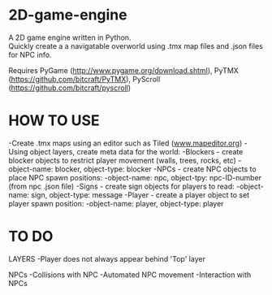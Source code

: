 # 2D-game-engine
A 2D game engine written in Python.  
Quickly create a a navigatable overworld using .tmx map files and .json files for NPC info.

Requires PyGame (http://www.pygame.org/download.shtml), PyTMX (https://github.com/bitcraft/PyTMX), PyScroll (https://github.com/bitcraft/pyscroll)

# HOW TO USE
-Create .tmx maps using an editor such as Tiled (www.mapeditor.org)
-Using object layers, create meta data for the world:
    -Blockers - create blocker objects to restrict player movement (walls, trees, rocks, etc)
      -object-name: blocker, object-type: blocker
    -NPCs - create NPC objects to place NPC spawn positions:
      -object-name: npc, object-tpy: npc-ID-number (from npc .json file)
    -Signs - create sign objects for players to read:
      -object-name: sign, object-type: message
    -Player - create a player object to set player spawn position:
      -object-name: player, object-type: player

# TO DO
LAYERS
-Player does not always appear behind 'Top' layer

NPCs
-Collisions with NPC
-Automated NPC movement
-Interaction with NPCs

